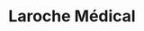 ---
title: "Laroche Médical"
url: /la-rochefoucauld/laroche-medical/
shop: approvisionnement médical
---